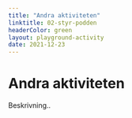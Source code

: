 ```yaml
---
title: "Andra aktiviteten"
linktitle: 02-styr-podden
headerColor: green
layout: playground-activity
date: 2021-12-23
---
```


# Andra aktiviteten

Beskrivning..
